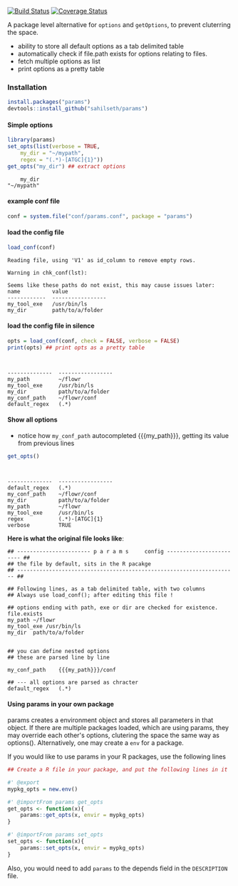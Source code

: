 
[![Build Status](https://travis-ci.org/sahilseth/params.png)](https://travis-ci.org/sahilseth/params)
[![Coverage Status](https://img.shields.io/coveralls/sahilseth/params.svg)](https://coveralls.io/r/sahilseth/params?branch=master)


A package level alternative for `options` and `getOptions`, to prevent cluterring the space. 

- ability to store all default options as a tab delimited table
- automatically check if file.path exists for options relating to files.
- fetch multiple options as list
- print options as a pretty table


### Installation


```r
install.packages("params")
devtools::install_github("sahilseth/params")
```


#### Simple options


```r
library(params)
set_opts(list(verbose = TRUE, 
	my_dir = "~/mypath",
	regex = "(.*)-[ATGC]{1}"))
get_opts("my_dir") ## extract options
```

```
    my_dir 
"~/mypath" 
```


#### example conf file


```r
conf = system.file("conf/params.conf", package = "params")
```

#### load the config file

```r
load_conf(conf)
```

```
Reading file, using 'V1' as id_column to remove empty rows.
```

```
Warning in chk_conf(lst): 

Seems like these paths do not exist, this may cause issues later:
name          value            
------------  -----------------
my_tool_exe   /usr/bin/ls      
my_dir        path/to/a/folder 
```

#### load the config file in silence

```r
opts = load_conf(conf, check = FALSE, verbose = FALSE)
print(opts) ## print opts as a pretty table
```

```

                                 
--------------  -----------------
my_path         ~/flowr          
my_tool_exe     /usr/bin/ls      
my_dir          path/to/a/folder 
my_conf_path    ~/flowr/conf     
default_regex   (.*)             
```

#### Show all options
- notice how `my_conf_path` autocompleted {{{my_path}}}, getting its value from previous lines


```r
get_opts() 
```

```

                                 
--------------  -----------------
default_regex   (.*)             
my_conf_path    ~/flowr/conf     
my_dir          path/to/a/folder 
my_path         ~/flowr          
my_tool_exe     /usr/bin/ls      
regex           (.*)-[ATGC]{1}   
verbose         TRUE             
```


**Here is what the original file looks like**:

```
## ----------------------- p a r a m s     config ------------------------ ##
## the file by default, sits in the R pacakge
## --------------------------------------------------------------------- ##

## Following lines, as a tab delimited table, with two columns
## Always use load_conf(); after editing this file !

## options ending with path, exe or dir are checked for existence. file.exists
my_path	~/flowr
my_tool_exe	/usr/bin/ls
my_dir	path/to/a/folder


## you can define nested options
## these are parsed line by line

my_conf_path	{{{my_path}}}/conf

## --- all options are parsed as chracter
default_regex	(.*)
```


#### Using params in your own package

params creates a environment object and stores all parameters in that object. If there are multiple packages loaded, which are using params, they 
may override each other's options, clutering the space the same way as options(). Alternatively, one may create a `env` for a package.


If you would like to use params in your R packages, use the following lines


```r
## Create a R file in your package, and put the following lines in it

#' @export
mypkg_opts = new.env()

#' @importFrom params get_opts
get_opts <- function(x){
	params::get_opts(x, envir = mypkg_opts)
}

#' @importFrom params set_opts
set_opts <- function(x){
	params::set_opts(x, envir = mypkg_opts)
}
```


Also, you would need to add `params` to the depends field in the `DESCRIPTION` file.


